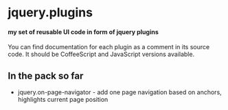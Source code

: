 jquery.plugins
==============
#### my set of reusable UI code in form of jquery plugins ####

You can find documentation for each plugin as a comment in its source code. It should be CoffeeScript and JavaScript versions available.

In the pack so far
------------------

-   jquery.on-page-navigator - add one page navigation based on anchors, highlights current page position